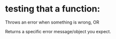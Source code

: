 # testing that a function:

Throws an error when something is wrong, OR

Returns a specific error message/object you expect.